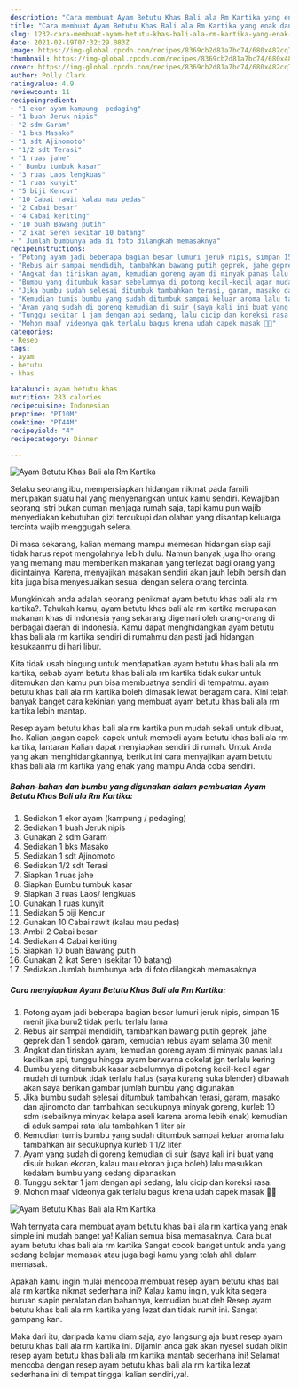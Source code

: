 ```yaml
---
description: "Cara membuat Ayam Betutu Khas Bali ala Rm Kartika yang enak dan Mudah Dibuat"
title: "Cara membuat Ayam Betutu Khas Bali ala Rm Kartika yang enak dan Mudah Dibuat"
slug: 1232-cara-membuat-ayam-betutu-khas-bali-ala-rm-kartika-yang-enak-dan-mudah-dibuat
date: 2021-02-19T07:32:29.083Z
image: https://img-global.cpcdn.com/recipes/8369cb2d81a7bc74/680x482cq70/ayam-betutu-khas-bali-ala-rm-kartika-foto-resep-utama.jpg
thumbnail: https://img-global.cpcdn.com/recipes/8369cb2d81a7bc74/680x482cq70/ayam-betutu-khas-bali-ala-rm-kartika-foto-resep-utama.jpg
cover: https://img-global.cpcdn.com/recipes/8369cb2d81a7bc74/680x482cq70/ayam-betutu-khas-bali-ala-rm-kartika-foto-resep-utama.jpg
author: Polly Clark
ratingvalue: 4.9
reviewcount: 11
recipeingredient:
- "1 ekor ayam kampung  pedaging"
- "1 buah Jeruk nipis"
- "2 sdm Garam"
- "1 bks Masako"
- "1 sdt Ajinomoto"
- "1/2 sdt Terasi"
- "1 ruas jahe"
- " Bumbu tumbuk kasar"
- "3 ruas Laos lengkuas"
- "1 ruas kunyit"
- "5 biji Kencur"
- "10 Cabai rawit kalau mau pedas"
- "2 Cabai besar"
- "4 Cabai keriting"
- "10 buah Bawang putih"
- "2 ikat Sereh sekitar 10 batang"
- " Jumlah bumbunya ada di foto dilangkah memasaknya"
recipeinstructions:
- "Potong ayam jadi beberapa bagian besar lumuri jeruk nipis, simpan 15 menit jika buru2 tidak perlu terlalu lama"
- "Rebus air sampai mendidih, tambahkan bawang putih geprek, jahe geprek dan 1 sendok garam, kemudian rebus ayam selama 30 menit"
- "Angkat dan tiriskan ayam, kemudian goreng ayam di minyak panas lalu kecilkan api, tunggu hingga ayam berwarna cokelat jgn terlalu kering"
- "Bumbu yang ditumbuk kasar sebelumnya di potong kecil-kecil agar mudah di tumbuk tidak terlalu halus (saya kurang suka blender) dibawah akan saya berikan gambar jumlah bumbu yang digunakan"
- "Jika bumbu sudah selesai ditumbuk tambahkan terasi, garam, masako dan ajinomoto dan tambahkan secukupnya minyak goreng, kurleb 10 sdm (sebaiknya minyak kelapa aseli karena aroma lebih enak) kemudian di aduk sampai rata lalu tambahkan 1 liter air"
- "Kemudian tumis bumbu yang sudah ditumbuk sampai keluar aroma lalu tambahkan air secukupnya kurleb 1 1/2 liter"
- "Ayam yang sudah di goreng kemudian di suir (saya kali ini buat yang disuir bukan ekoran, kalau mau ekoran juga boleh) lalu masukkan kedalam bumbu yang sedang dipanaskan"
- "Tunggu sekitar 1 jam dengan api sedang, lalu cicip dan koreksi rasa."
- "Mohon maaf videonya gak terlalu bagus krena udah capek masak 🤪🤪"
categories:
- Resep
tags:
- ayam
- betutu
- khas

katakunci: ayam betutu khas 
nutrition: 283 calories
recipecuisine: Indonesian
preptime: "PT10M"
cooktime: "PT44M"
recipeyield: "4"
recipecategory: Dinner

---
```



![Ayam Betutu Khas Bali ala Rm Kartika](https://img-global.cpcdn.com/recipes/8369cb2d81a7bc74/680x482cq70/ayam-betutu-khas-bali-ala-rm-kartika-foto-resep-utama.jpg)

Selaku seorang ibu, mempersiapkan hidangan nikmat pada famili merupakan suatu hal yang menyenangkan untuk kamu sendiri. Kewajiban seorang istri bukan cuman menjaga rumah saja, tapi kamu pun wajib menyediakan kebutuhan gizi tercukupi dan olahan yang disantap keluarga tercinta wajib menggugah selera.

Di masa  sekarang, kalian memang mampu memesan hidangan siap saji tidak harus repot mengolahnya lebih dulu. Namun banyak juga lho orang yang memang mau memberikan makanan yang terlezat bagi orang yang dicintainya. Karena, menyajikan masakan sendiri akan jauh lebih bersih dan kita juga bisa menyesuaikan sesuai dengan selera orang tercinta. 



Mungkinkah anda adalah seorang penikmat ayam betutu khas bali ala rm kartika?. Tahukah kamu, ayam betutu khas bali ala rm kartika merupakan makanan khas di Indonesia yang sekarang digemari oleh orang-orang di berbagai daerah di Indonesia. Kamu dapat menghidangkan ayam betutu khas bali ala rm kartika sendiri di rumahmu dan pasti jadi hidangan kesukaanmu di hari libur.

Kita tidak usah bingung untuk mendapatkan ayam betutu khas bali ala rm kartika, sebab ayam betutu khas bali ala rm kartika tidak sukar untuk ditemukan dan kamu pun bisa membuatnya sendiri di tempatmu. ayam betutu khas bali ala rm kartika boleh dimasak lewat beragam cara. Kini telah banyak banget cara kekinian yang membuat ayam betutu khas bali ala rm kartika lebih mantap.

Resep ayam betutu khas bali ala rm kartika pun mudah sekali untuk dibuat, lho. Kalian jangan capek-capek untuk membeli ayam betutu khas bali ala rm kartika, lantaran Kalian dapat menyiapkan sendiri di rumah. Untuk Anda yang akan menghidangkannya, berikut ini cara menyajikan ayam betutu khas bali ala rm kartika yang enak yang mampu Anda coba sendiri.

<!--inarticleads1-->

##### Bahan-bahan dan bumbu yang digunakan dalam pembuatan Ayam Betutu Khas Bali ala Rm Kartika:

1. Sediakan 1 ekor ayam (kampung / pedaging)
1. Sediakan 1 buah Jeruk nipis
1. Gunakan 2 sdm Garam
1. Sediakan 1 bks Masako
1. Sediakan 1 sdt Ajinomoto
1. Sediakan 1/2 sdt Terasi
1. Siapkan 1 ruas jahe
1. Siapkan  Bumbu tumbuk kasar
1. Siapkan 3 ruas Laos/ lengkuas
1. Gunakan 1 ruas kunyit
1. Sediakan 5 biji Kencur
1. Gunakan 10 Cabai rawit (kalau mau pedas)
1. Ambil 2 Cabai besar
1. Sediakan 4 Cabai keriting
1. Siapkan 10 buah Bawang putih
1. Gunakan 2 ikat Sereh (sekitar 10 batang)
1. Sediakan  Jumlah bumbunya ada di foto dilangkah memasaknya




<!--inarticleads2-->

##### Cara menyiapkan Ayam Betutu Khas Bali ala Rm Kartika:

1. Potong ayam jadi beberapa bagian besar lumuri jeruk nipis, simpan 15 menit jika buru2 tidak perlu terlalu lama
1. Rebus air sampai mendidih, tambahkan bawang putih geprek, jahe geprek dan 1 sendok garam, kemudian rebus ayam selama 30 menit
1. Angkat dan tiriskan ayam, kemudian goreng ayam di minyak panas lalu kecilkan api, tunggu hingga ayam berwarna cokelat jgn terlalu kering
1. Bumbu yang ditumbuk kasar sebelumnya di potong kecil-kecil agar mudah di tumbuk tidak terlalu halus (saya kurang suka blender) dibawah akan saya berikan gambar jumlah bumbu yang digunakan
1. Jika bumbu sudah selesai ditumbuk tambahkan terasi, garam, masako dan ajinomoto dan tambahkan secukupnya minyak goreng, kurleb 10 sdm (sebaiknya minyak kelapa aseli karena aroma lebih enak) kemudian di aduk sampai rata lalu tambahkan 1 liter air
1. Kemudian tumis bumbu yang sudah ditumbuk sampai keluar aroma lalu tambahkan air secukupnya kurleb 1 1/2 liter
1. Ayam yang sudah di goreng kemudian di suir (saya kali ini buat yang disuir bukan ekoran, kalau mau ekoran juga boleh) lalu masukkan kedalam bumbu yang sedang dipanaskan
1. Tunggu sekitar 1 jam dengan api sedang, lalu cicip dan koreksi rasa.
1. Mohon maaf videonya gak terlalu bagus krena udah capek masak 🤪🤪
<img src="//assets-global.cpcdn.com/assets/icons/button_play-2c75c40dde080a61004c1f40b05d8f140eaff45d7e9e6481dc71c63d2e7c4909.png" alt="Ayam Betutu Khas Bali ala Rm Kartika">



Wah ternyata cara membuat ayam betutu khas bali ala rm kartika yang enak simple ini mudah banget ya! Kalian semua bisa memasaknya. Cara buat ayam betutu khas bali ala rm kartika Sangat cocok banget untuk anda yang sedang belajar memasak atau juga bagi kamu yang telah ahli dalam memasak.

Apakah kamu ingin mulai mencoba membuat resep ayam betutu khas bali ala rm kartika nikmat sederhana ini? Kalau kamu ingin, yuk kita segera buruan siapin peralatan dan bahannya, kemudian buat deh Resep ayam betutu khas bali ala rm kartika yang lezat dan tidak rumit ini. Sangat gampang kan. 

Maka dari itu, daripada kamu diam saja, ayo langsung aja buat resep ayam betutu khas bali ala rm kartika ini. Dijamin anda gak akan nyesel sudah bikin resep ayam betutu khas bali ala rm kartika mantab sederhana ini! Selamat mencoba dengan resep ayam betutu khas bali ala rm kartika lezat sederhana ini di tempat tinggal kalian sendiri,ya!.

